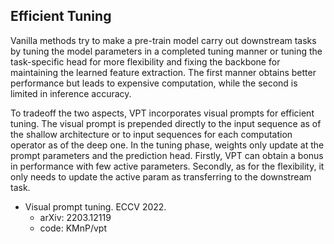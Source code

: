 ## Efficient Tuning

Vanilla methods try to make a pre-train model carry out downstream tasks by tuning the model parameters in a completed tuning manner or tuning the task-specific head for more flexibility and fixing the backbone for maintaining the learned feature extraction. The first manner obtains better performance but leads to expensive computation, while the second is limited in inference accuracy. 

To tradeoff the two aspects, VPT incorporates visual prompts for efficient tuning. The visual prompt is prepended directly to the input sequence as of the shallow architecture or to input sequences for each computation operator as of the deep one. In the tuning phase, weights only update at the prompt parameters and the prediction head. Firstly,  VPT can obtain a bonus in performance with few active parameters. Secondly, as for the flexibility, it only needs to update the active param as transferring to the downstream task.

- Visual prompt tuning. ECCV 2022.
  - arXiv: 2203.12119
  - code: KMnP/vpt

